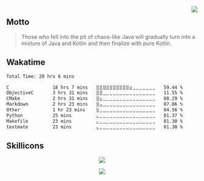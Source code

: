 <img src="https://github-readme-stats.vercel.app/api/top-langs/?username=freeze-dolphin&layout=donut-vertical&theme=nord&hide_border=true" align="right" />


## Motto

>
> Those who fell into the pit of chaos-like Java will gradually turn into a mixture of Java and Kotlin and then finalize with pure Kotlin.
>

## Wakatime
<!--
<p align="center">
  <img alig src="https://github-profile-trophy.vercel.app/?username=freeze-dolphin&theme=nord&&margin-w=12&no-frame=true&row=1&column=5" alt="Trophies" />
</p>

<p align="center">
<img src="https://github-readme-stats.vercel.app/api?username=freeze-dolphin&hide_border=true&show_icons=true&count_private=true&theme=nord" />
<br />
<p align="center">
<img src="https://sapphira-github-stats.vercel.app/api/top-langs/?username=freeze-dolphin&layout=compact&hide_border=true&show_icons=true&card_width=445&theme=nord" />
</p>
-->

<!--
<p align="center">
<img src="https://wakatime.com/badge/user/ea4eb8bb-69d7-475b-864f-376a4366c722.svg?style=flat-square" />
</p>
-->

<p align="left">

<!--START_SECTION:waka-->

```txt
Total Time: 29 hrs 6 mins

C                18 hrs 7 mins   ⣿⣿⣿⣿⣿⣿⣿⣿⣿⣿⣶⣀⣀⣀⣀⣀⣀⣀   59.44 %
ObjectiveC       3 hrs 31 mins   ⣿⣿⣀⣀⣀⣀⣀⣀⣀⣀⣀⣀⣀⣀⣀⣀⣀⣀   11.55 %
CMake            2 hrs 31 mins   ⣿⣦⣀⣀⣀⣀⣀⣀⣀⣀⣀⣀⣀⣀⣀⣀⣀⣀   08.29 %
Markdown         2 hrs 23 mins   ⣿⣤⣀⣀⣀⣀⣀⣀⣀⣀⣀⣀⣀⣀⣀⣀⣀⣀   07.86 %
Other            1 hr 23 mins    ⣷⣀⣀⣀⣀⣀⣀⣀⣀⣀⣀⣀⣀⣀⣀⣀⣀⣀   04.56 %
Python           25 mins         ⣄⣀⣀⣀⣀⣀⣀⣀⣀⣀⣀⣀⣀⣀⣀⣀⣀⣀   01.37 %
Makefile         23 mins         ⣄⣀⣀⣀⣀⣀⣀⣀⣀⣀⣀⣀⣀⣀⣀⣀⣀⣀   01.30 %
textmate         23 mins         ⣄⣀⣀⣀⣀⣀⣀⣀⣀⣀⣀⣀⣀⣀⣀⣀⣀⣀   01.30 %
```

<!--END_SECTION:waka-->

</p>

## Skillicons
<p align="center"><img src="https://skillicons.dev/icons?i=vscode,idea,emacs,linux,regex" /></p>
<p align="center"><img src="https://skillicons.dev/icons?i=java,clojure,kotlin,rust,bash,py,crystal" /></p>
